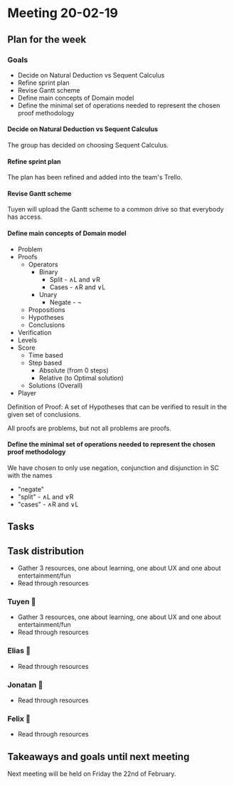 # Meeting 20-02-19

## Plan for the week

### Goals

- Decide on Natural Deduction vs Sequent Calculus
- Refine sprint plan
- Revise Gantt scheme
- Define main concepts of Domain model
- Define the minimal set of operations needed to represent the chosen proof methodology

#### Decide on Natural Deduction vs Sequent Calculus

The group has decided on choosing Sequent Calculus.

#### Refine sprint plan

The plan has been refined and added into the team's Trello.

#### Revise Gantt scheme

Tuyen will upload the Gantt scheme to a common drive so that everybody has access.

#### Define main concepts of Domain model

- Problem
- Proofs
  - Operators
    - Binary
      - Split - ∧L and ∨R
      - Cases - ∧R and ∨L
    - Unary
      - Negate - ¬
  - Propositions
  - Hypotheses
  - Conclusions
- Verification
- Levels
- Score
  - Time based
  - Step based
    - Absolute (from 0 steps)
    - Relative (to Optimal solution)
  - Solutions (Overall)
- Player

Definition of Proof: A set of Hypotheses that can be verified to result in the given set of conclusions.

All proofs are problems, but not all problems are proofs.

#### Define the minimal set of operations needed to represent the chosen proof methodology

We have chosen to only use negation, conjunction and disjunction in SC with the names

- "negate"
- "split" - ∧L and ∨R
- "cases" - ∧R and ∨L

## Tasks

## Task distribution

- Gather 3 resources, one about learning, one about UX and one about entertainment/fun
- Read through resources

### Tuyen 🤩

- Gather 3 resources, one about learning, one about UX and one about entertainment/fun
- Read through resources

### Elias 🤪

- Read through resources

### Jonatan 🥳

- Read through resources

### Felix 🤔

- Read through resources

## Takeaways and goals until next meeting

Next meeting will be held on Friday the 22nd of February.